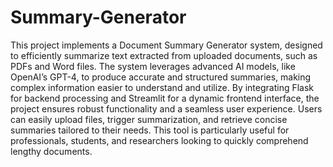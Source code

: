 # Summary-Generator

This project implements a Document Summary Generator system, designed to efficiently summarize text extracted from uploaded documents, such as PDFs and Word files. The system leverages advanced AI models, like OpenAI’s GPT-4, to produce accurate and structured summaries, making complex information easier to understand and utilize. By integrating Flask for backend processing and Streamlit for a dynamic frontend interface, the project ensures robust functionality and a seamless user experience. Users can easily upload files, trigger summarization, and retrieve concise summaries tailored to their needs. This tool is particularly useful for professionals, students, and researchers looking to quickly comprehend lengthy documents.
